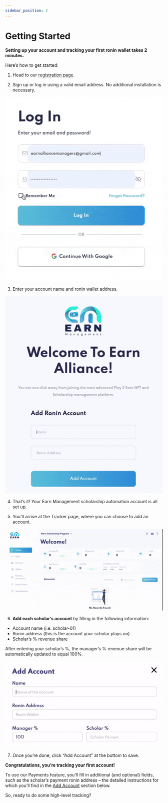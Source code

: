 ```yaml
---
sidebar_position: 2
---
```


# Getting Started

**Setting up your account and tracking your first ronin wallet takes 2 minutes.**

Here’s how to get started:

1. Head to our [registration page](https://app.earnalliance.com/).

2. Sign up or log in using a valid email address. No additional installation is necessary.

![log in](01_Getting_Started_Log_In.gif)

3. Enter your account name and ronin wallet address.

![add ronin account](01_Getting_Started_Add_Ronin_Account.gif)

4. That’s it! Your Earn Management scholarship automation account is all set up.

5. You’ll arrive at the Tracker page, where you can choose to add an account.

![add account](02_Tracker_Add_Account1.gif) 

6. **Add each scholar’s account** by filling in the following information:

* Account name (i.e. scholar-01)
* Ronin address (this is the account your scholar plays on)
* Scholar’s % revenue share

After entering your scholar’s %, the manager’s % revenue share will be automatically updated to equal 100%.

![add account2](02_Tracker_Add_Account2.gif)

7. Once you’re done, click “Add Account” at the bottom to save.

**Congratulations, you’re tracking your first account!**

To use our Payments feature, you’ll fill in additional (and optional) fields, such as the 
scholar’s payment ronin address – the detailed instructions for which you’ll find in the
[Add Account](../features/tracker.md#add-account) section below.

So, ready to do some high-level tracking?
